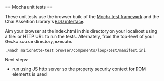 == Mocha unit tests ==

These unit tests use the browser build of the [Mocha test framework][1]
and the Chai Assertion Library's [BDD interface][2].

[1]: http://visionmedia.github.io/mocha/
[2]: http://chaijs.com/api/bdd/

Aim your browser at the index.html in this directory on your localhost using
a file: or HTTP URL to run the tests.  Alternately, from the top-level of your
Gecko source directory, execute:

```
./mach marionette-test browser/components/loop/test/manifest.ini
```

Next steps:

* run using JS http server so the property security context for DOM elements
is used

